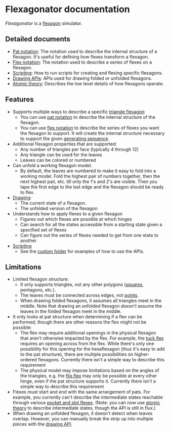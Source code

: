 # Flexagonator documentation

*Flexagonator* is a [flexagon](http://loki3.com/flex/) simulator.


## Detailed documents

* [Pat notation](pat-notation.md): The notation used to describe the internal structure of a flexagon.
  It's useful for defining how flexes transform a flexagon.
* [Flex notation](flex-notation.md): The notation used to describe a series of flexes on a flexagon.
* [Scripting](script.md): How to run scripts for creating and flexing specific flexagons.
* [Drawing APIs](draw-apis.md): APIs used for drawing folded or unfolded flexagons.
* [Atomic theory](atomic-theory.md): Describes the low level details of how flexagons operate.


## Features

* Supports multiple ways to describe a specific [triangle flexagon](http://loki3.com/flex/triangles.html):
    * You can use [pat notation](pat-notation.md) to describe the internal structure of the flexagon.
    * You can use [flex notation](flex-notation.md) to describe the series of flexes you want the flexagon to support.
      It will create the internal structure necessary to support the given [generating sequence](http://loki3.com/flex/flex/generating-sequences.html).
* Additional flexagon properties that are supported:
    * Any number of triangles per face (typically 4 through 12)
    * Any triangle can be used for the leaves
    * Leaves can be colored or numbered
* Can unfold a working flexagon model.
    * By default, the leaves are numbered to make it easy to fold into a working model.
      Fold the highest pair of numbers together, then the next highest pair, etc. till only the 1's and 2's are visible.
      Then you tape the first edge to the last edge and the flexagon should be ready to flex.
* [Drawing](draw-apis.md):
    * The current state of a flexagon.
    * The unfolded version of the flexagon
* Understands how to apply flexes to a given flexagon
    * Figures out which flexes are possible at which hinges
    * Can search for all the states accessible from a starting state given a specified set of flexes
    * Can figure out the series of flexes needed to get from one state to another
* [Scripting](script.md)
    * See the [custom folder](..\custom) for examples of how to use the APIs.

## Limitations

* Limited flexagon structure:
    * It only supports triangles, not any other polygons ([squares](http://loki3.com/flex/square.html), pentagons, etc.).
    * The leaves must be connected across edges, not [points](http://loki3.com/flex/point-flexagon.html).
    * When drawing folded flexagons, it assumes all triangles meet in the middle.
      Note that drawing an unfolded flexagon *doesn't* assume the leaves in the folded flexagon meet in the middle.
* It only looks at pat structure when determining if a flex can be performed,
  though there are other reasons the flex might not be possible:
    * The flex may require additional openings in the physical flexagon that aren't otherwise impacted by the flex.
    For example, the [tuck flex](http://loki3.com/flex/flex/tuck.html) requires an opening across from the flex.
    While there's only one possibility for this opening for the hexaflexagon
    (thus it's easy to add to the pat structure), there are multiple possibilities on higher-ordered flexagons.
    Currently there isn't a simple way to describe this requirement
    * The physical model may impose limitations based on the angles of the triangles,
    e.g. the [flip flex](http://loki3.com/flex/flex/flip.html) may only be possible at every other hinge,
    even if the pat structure supports it.
    Currently there isn't a simple way to describe this requirement
* Flexes must start and end with the same arrangement of pats.
  For example, you currently can't describe the intermediate states reachable through various
  [pocket and slot flexes](http://loki3.com/flex/state-slot-5-hexa.html).
  (Note: you can now use [atomic theory](../src/atomic/readme.md) to describe intermediate states,
  though the API is still in flux.)
* When drawing an unfolded flexagon, it doesn't detect when leaves overlap.
  However, you can manually break the strip up into multiple pieces with the [drawing API](draw-apis.md).

